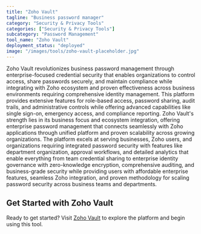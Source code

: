 ```yaml
---
title: "Zoho Vault"
tagline: "Business password manager"
category: "Security & Privacy Tools"
categories: ["Security & Privacy Tools"]
subcategory: "Password Management"
tool_name: "Zoho Vault"
deployment_status: "deployed"
image: "/images/tools/zoho-vault-placeholder.jpg"
---
```

Zoho Vault revolutionizes business password management through enterprise-focused credential security that enables organizations to control access, share passwords securely, and maintain compliance while integrating with Zoho ecosystem and proven effectiveness across business environments requiring comprehensive identity management. This platform provides extensive features for role-based access, password sharing, audit trails, and administrative controls while offering advanced capabilities like single sign-on, emergency access, and compliance reporting. Zoho Vault's strength lies in its business focus and ecosystem integration, offering enterprise password management that connects seamlessly with Zoho applications through unified platform and proven scalability across growing organizations. The platform excels at serving businesses, Zoho users, and organizations requiring integrated password security with features like department organization, approval workflows, and detailed analytics that enable everything from team credential sharing to enterprise identity governance with zero-knowledge encryption, comprehensive auditing, and business-grade security while providing users with affordable enterprise features, seamless Zoho integration, and proven methodology for scaling password security across business teams and departments.
## Get Started with Zoho Vault

Ready to get started? Visit [Zoho Vault](https://zohovault.com) to explore the platform and begin using this tool.

